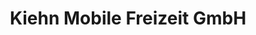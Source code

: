 ---
title: "Kiehn Mobile Freizeit GmbH"
url: /brietlingen/kiehn-mobile-freizeit-gmbh/
shop: Wohnwagen
---